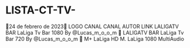 # LISTA-CT-TV-

📆24 de febrero de 2023📆
LOGO	CANAL	CANAL	AUTOR	LINK
	LALIGATV BAR	LaLiga Tv Bar 1080	By @Lucas_m_o_o_m	:link:
	LALIGATV BAR	LaLiga Tv Bar 720	By @Lucas_m_o_o_m	:link:
	M+ LaLiga HD	M. LaLiga 1080 MultiAudio


